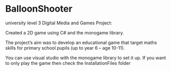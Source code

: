 # BalloonShooter
university level 3 Digital Media and Games Project:

Created a 2D game using C# and the monogame library.

The project’s aim was to develop an educational game that target maths skills for primary school pupils (up to year 6 – age 10-11).


You can use visual studio with the monogame library to set it up. If you want to only play the game then check the InstallationFiles folder

